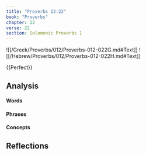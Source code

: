 ```yaml
---
title: "Proverbs 12:22"
book: "Proverbs"
chapter: 12
verse: 22
section: Solomonic Proverbs 1
---
```

![[/Greek/Proverbs/012/Proverbs-012-022G.md#Text]]
![[/Hebrew/Proverbs/012/Proverbs-012-022H.md#Text]]

{{Perfect}}

## Analysis

#### Words

#### Phrases

#### Concepts

## Reflections

